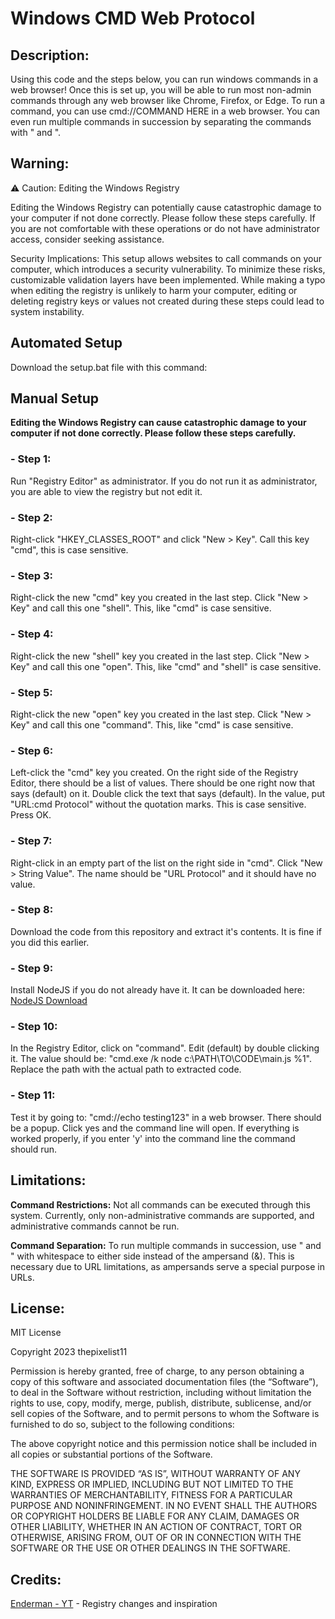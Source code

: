 # Windows CMD Web Protocol

## Description:

Using this code and the steps below, you can run windows commands in a web browser! Once this is set up, you will be able to run most non-admin commands through any web browser like Chrome, Firefox, or Edge. To run a command, you can use cmd://COMMAND HERE in a web browser. You can even run multiple commands in succession by separating the commands with " and ".

## Warning:

⚠️ Caution: Editing the Windows Registry

Editing the Windows Registry can potentially cause catastrophic damage to your computer if not done correctly. Please follow these steps carefully. If you are not comfortable with these operations or do not have administrator access, consider seeking assistance.

Security Implications: This setup allows websites to call commands on your computer, which introduces a security vulnerability. To minimize these risks, customizable validation layers have been implemented. While making a typo when editing the registry is unlikely to harm your computer, editing or deleting registry keys or values not created during these steps could lead to system instability.

## Automated Setup
Download the setup.bat file with this command: 

## Manual Setup

**Editing the Windows Registry can cause catastrophic damage to your computer if not done correctly. Please follow these steps carefully.**

### - Step 1:

Run "Registry Editor" as administrator. If you do not run it as administrator, you are able to view the registry but not edit it.

### - Step 2:

Right-click "HKEY_CLASSES_ROOT" and click "New > Key". Call this key "cmd", this is case sensitive.

### - Step 3:

Right-click the new "cmd" key you created in the last step. Click "New > Key" and call this one "shell". This, like "cmd" is case sensitive.

### - Step 4:

Right-click the new "shell" key you created in the last step. Click "New > Key" and call this one "open". This, like "cmd" and "shell" is case sensitive.

### - Step 5:

Right-click the new "open" key you created in the last step. Click "New > Key" and call this one "command". This, like "cmd" is case sensitive.

### - Step 6:

Left-click the "cmd" key you created. On the right side of the Registry Editor, there should be a list of values. There should be one right now that says (default) on it. Double click the text that says (default). In the value, put "URL:cmd Protocol" without the quotation marks. This is case sensitive. Press OK.

### - Step 7:

Right-click in an empty part of the list on the right side in "cmd". Click "New > String Value". The name should be "URL Protocol" and it should have no value.

### - Step 8:

Download the code from this repository and extract it's contents. It is fine if you did this earlier.

### - Step 9:

Install NodeJS if you do not already have it. It can be downloaded here: [NodeJS Download](https://nodejs.org/en)

### - Step 10:

In the Registry Editor, click on "command". Edit (default) by double clicking it. The value should be: "cmd.exe /k node c:\PATH\TO\CODE\main.js %1". Replace the path with the actual path to extracted code.

### - Step 11:

Test it by going to: "cmd://echo testing123" in a web browser. There should be a popup. Click yes and the command line will open. If everything is worked properly, if you enter 'y' into the command line the command should run.

## Limitations:

**Command Restrictions:** Not all commands can be executed through this system. Currently, only non-administrative commands are supported, and administrative commands cannot be run.

**Command Separation:** To run multiple commands in succession, use " and " with whitespace to either side instead of the ampersand (&). This is necessary due to URL limitations, as ampersands serve a special purpose in URLs.

## License:

MIT License

Copyright 2023 thepixelist11

Permission is hereby granted, free of charge, to any person obtaining a copy of this software and associated documentation files (the “Software”), to deal in the Software without restriction, including without limitation the rights to use, copy, modify, merge, publish, distribute, sublicense, and/or sell copies of the Software, and to permit persons to whom the Software is furnished to do so, subject to the following conditions:

The above copyright notice and this permission notice shall be included in all copies or substantial portions of the Software.

THE SOFTWARE IS PROVIDED “AS IS”, WITHOUT WARRANTY OF ANY KIND, EXPRESS OR IMPLIED, INCLUDING BUT NOT LIMITED TO THE WARRANTIES OF MERCHANTABILITY, FITNESS FOR A PARTICULAR PURPOSE AND NONINFRINGEMENT. IN NO EVENT SHALL THE AUTHORS OR COPYRIGHT HOLDERS BE LIABLE FOR ANY CLAIM, DAMAGES OR OTHER LIABILITY, WHETHER IN AN ACTION OF CONTRACT, TORT OR OTHERWISE, ARISING FROM, OUT OF OR IN CONNECTION WITH THE SOFTWARE OR THE USE OR OTHER DEALINGS IN THE SOFTWARE.

## Credits:

[Enderman - YT](https://www.youtube.com/@Endermanch) - Registry changes and inspiration
